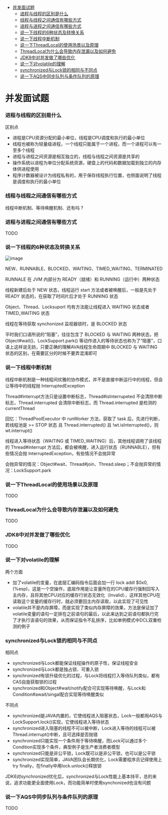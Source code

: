- [并发面试题](#并发面试题)
  - [进程与线程的区别是什么](#进程与线程的区别是什么)
  - [线程与线程之间通信有哪些方式](#线程与线程之间通信有哪些方式)
  - [进程与进程之间通信有哪些方式](#进程与进程之间通信有哪些方式)
  - [说一下线程的6种状态及转换关系](#说一下线程的6种状态及转换关系)
  - [说一下线程中断机制](#说一下线程中断机制)
  - [说一下ThreadLocal的使用场景以及原理](#说一下ThreadLocal的使用场景以及原理)
  - [ThreadLocal为什么会导致内存泄漏以及如何避免](#ThreadLocal为什么会导致内存泄漏以及如何避免)
  - [JDK8中对并发做了哪些优化](#JDK8中对并发做了哪些优化)
  - [说一下对volatile的理解](#说一下对volatile的理解)
  - [synchronized与Lock锁的相同与不同点](#synchronized与Lock锁的相同与不同点)
  - [说一下AQS中同步队列与条件队列的原理](#说一下AQS中同步队列与条件队列的原理)

# 并发面试题

### 进程与线程的区别是什么

区别点
- 进程是CPU资源分配的最小单位，线程是CPU调度和执行的最小单位
- 线程也被称为轻量级进程，一个线程只能属于一个进程，而一个进程可以有一至多个线程
- 进程与进程之间资源是相互独立的，线程与线程之间资源是共享的
- 操作系统以进程为单位分配系统资源，硬盘上的代码和数据加载到独立的内存体供进程使用
- 程序计数器被设计为线程私有的，用于保存线程执行位置，也侧面说明了线程是调度和执行的最小单位

### 线程与线程之间通信有哪些方式

线程中断机制、等待唤醒机制、还有吗 ?

### 进程与进程之间通信有哪些方式

TODO

### 说一下线程的6种状态及转换关系

![image](https://user-images.githubusercontent.com/10209135/97520335-eecbe380-19d5-11eb-8f81-5a6ce563b594.png)

NEW、RUNNABLE、BLOCKED、WAITING、TIMED_WAITING、TERMINATED

RUNNALE 在 JVM 内部分为 READY（就绪）和 RUNNING（运行中）两种状态

线程新建后处于 NEW 状态，线程运行 start 方法或者被唤醒后，一般是先处于 READY 状态的，在获取了时间片后才处于 RUNNING 状态

Object、Thread、Locksuport 均有方法能让线程进入 WAITING 状态或者 TIMED_WAITING 状态

线程在等待获取 synchonized 监视器锁时，是 BLOCKED 状态

平时我们口语所说的“阻塞”，往往包含了 BLOCKED 与 WAITING 两种状态，把 Object#wait()、LockSupport.park() 等动作进入的等待状态也称为了“阻塞”，口语上这样说无妨，只要正确的理解AVA线程生命周期中 BLOCKED 与 WAITING 状态的区别，在需要区分的时候不要弄混淆即可

### 说一下线程中断机制

线程中断机制是一种线程间优雅的协作模式，并不是直接中断运行中的线程，但会让等待中的线程抛 InterruptedException

Thread#interrupt方法只是设置中断标志，Thread#isInterrupeted 不会清除中断标志，Thread.interrupted 会清除中断标志，而 Thread.interrupted 是检测的 currentThread

回忆：ThreadPoolExecutor 中 runWorker 方法，获取了 task 后，先进行判断，若线程池是 >= STOP 状态 且 Thread.interrupted() 且 !wt.isInterrupted()，则 wt.interrupt()

线程进入等待状态（WAITING 或 TIMED_WAITING）后，其他线程调用了该线程的 Thread#interrupt 方法后，都会被唤醒，进入运行状态（RUNNABLE），但有些情况会抛 InterruptedException，有些情况不会抛异常

会抛异常的情况：Object#wait、Thread#join、Thread.sleep；不会抛异常的情况：LockSupport.park

### 说一下ThreadLocal的使用场景以及原理

TODO

### ThreadLocal为什么会导致内存泄漏以及如何避免

TODO

### JDK8中对并发做了哪些优化

TODO

### 说一下对volatile的理解

两个方面
- 加了volatile的变量，在底层汇编码指令后面会加一行 lock addl $0x0, (%esp)，这是一个空操作，底层作用是让变量所在的CPU缓存行强制回写入主内存，且将其他CPU对应的缓存行状态无效化（Invalid），这样其他CPU在读取这个变量的缓存行时，就必须要回主内存读取，以此实现了可见性
- volatile并不是内存屏障，而是实现了类似内存屏障的效果，方法是保证加了volatile变量的语句一定排在之前语句的最后，以此来达到之前语句都执行完了才执行该语句的效果，从而保证指令不乱排序，比如单例模式中DCL双重检测的例子

### synchronized与Lock锁的相同与不同点

相同点
- synchronized与Lock都能保证线程操作的原子性，保证线程安全
- synchronized与Lock都是独占锁、可重入锁
- synchronized有锁升级优化的过程，与Lock将线程打入等待队列类似，都有CAS自旋获取锁的过程
- synchronized和Object#wait/notify配合可实现等待唤醒，与Lock和Condition#await/singal配合实现等待唤醒类似

不同点
- synchronized是JAVA内置的，它使线程进入阻塞状态，Lock一般都用AQS与LockSupport.lock()实现，它使线程进入等待状态
- synchronized进入阻塞的线程不可以被中断，Lock进入等待的线程可以被Thread.interrupt()中断，且可选择是否抛错
- synchronized只能实现一个条件用于等待唤醒，而Lock可以通过多个Condition实现多个条件，典型例子是生产者消费者模型
- synchronized只能是非公平锁，Lock既可以是非公平锁，也可以是公平锁
- synchronized实现简单，JAVA团队会长期优化，Lock需要程序员记得使用上try finally，在finally中用lock.unlock()释放锁

JDK6对synchronized优化后，synchronized与Lock性能上基本持平，总的来说，追求功能更全面使用Lock，而功能简单时使用synchonized也没有问题

### 说一下AQS中同步队列与条件队列的原理

TODO

